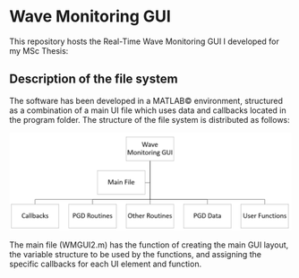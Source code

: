 # Wave Monitoring GUI
This repository hosts the Real-Time Wave Monitoring GUI I developed for my MSc Thesis:

## Description of the file system
The software has been developed in a MATLAB© environment, structured as a combination
of a main UI file which uses data and callbacks located in the program folder. The
structure of the file system is distributed as follows:

![Main Folder Structure](https://github.com/jgoni90/wave-monitoring-gui/blob/master/mainfolderstructure.png)

The main file (WMGUI2.m) has the function of creating the main GUI layout, the variable structure
to be used by the functions, and assigning the specific callbacks for each UI element
and function.
